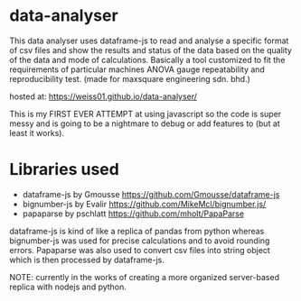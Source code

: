 # data-analyser

This data analyser uses dataframe-js to read and analyse a specific format of csv files and show the results and status of the data based on the quality of the data and mode of calculations. Basically a tool customized to fit the requirements of particular machines ANOVA gauge repeatability and reproducibility test. (made for maxsquare engineering sdn. bhd.)

hosted at: https://weiss01.github.io/data-analyser/

This is my FIRST EVER ATTEMPT at using javascript so the code is super messy and is going to be a nightmare to debug or add features to (but at least it works).

# Libraries used
- dataframe-js by Gmousse https://github.com/Gmousse/dataframe-js
- bignumber-js by Evalir https://github.com/MikeMcl/bignumber.js/
- papaparse by pschlatt https://github.com/mholt/PapaParse

dataframe-js is kind of like a replica of pandas from python whereas bignumber-js was used for precise calculations and to avoid rounding errors. Papaparse was also used to convert csv files into string object which is then processed by dataframe-js.

NOTE: currently in the works of creating a more organized server-based replica with nodejs and python.
